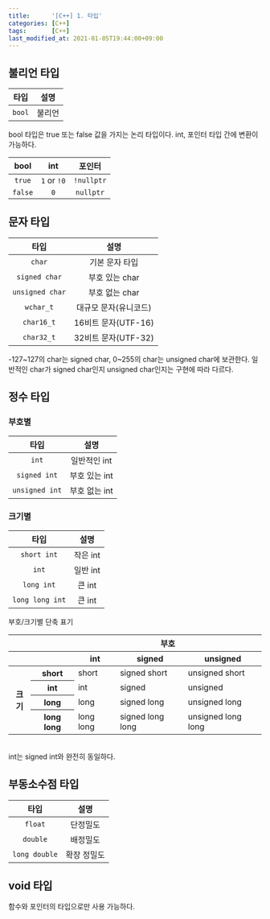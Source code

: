 ```yaml
---
title:      '[C++] 1. 타입'
categories: [C++]
tags:       [C++]
last_modified_at: 2021-01-05T19:44:00+09:00
---
```

## 불리언 타입

|타입|설명|
|:-:|:-:|
| `bool` |불리언|

bool 타입은 true 또는 false 값을 가지는 논리 타입이다. int, 포인터 타입 간에 변환이 가능하다.<br />

|bool|int|포인터|
|:-:|:-:|:-:|
| `true` | `1` or `!0` | `!nullptr` |
| `false` | `0` | `nullptr` |

## 문자 타입

|타입|설명|
|:-:|:-:|
| `char` |기본 문자 타입|
| `signed char` |부호 있는 char|
| `unsigned char` |부호 없는 char|
| `wchar_t` |대규모 문자(유니코드)|
| `char16_t` |16비트 문자(UTF-16)|
| `char32_t` |32비트 문자(UTF-32)|

-127~127의 char는 signed char, 0~255의 char는 unsigned char에 보관한다. 일반적인 char가 signed char인지 unsigned char인지는 구현에 따라 다르다.<br />

## 정수 타입

### 부호별

|타입|설명|
|:-:|:-:|
| `int` |일반적인 int|
| `signed int` |부호 있는 int|
| `unsigned int` |부호 없는 int|

### 크기별

|타입|설명|
|:-:|:-:|
| `short int` |작은 int|
| `int` |일반 int|
| `long int` |큰 int|
| `long long int` |큰 int|

부호/크기별 단축 표기<br />

<table>
  <thead>
    <tr>
      <th></th>
      <th></th>
      <th colspan="3">부호</th>
    </tr>
    <tr>
      <th></th>
      <th></th>
      <th>int</th>
      <th>signed</th>
      <th>unsigned</th>
    </tr>
  </thead>
  <tbody>
    <tr>
      <th rowspan="4">크기</th>
      <th>short</th>
      <td>short</td>
      <td>signed short</td>
      <td>unsigned short</td>
    </tr>
    <tr>
      <th>int</th>
      <td>int</td>
      <td>signed</td>
      <td>unsigned</td>
    </tr>
    <tr>
      <th>long</th>
      <td>long</td>
      <td>signed long</td>
      <td>unsigned long</td>
    </tr>
    <tr>
      <th>long long</th>
      <td>long long</td>
      <td>signed long long</td>
      <td>unsigned long long</td>
    </tr>
  </tbody>
</table>
<br />
int는 signed int와 완전히 동일하다.<br />

## 부동소수점 타입

|타입|설명|
|:-:|:-:|
| `float` | 단정밀도 |
| `double` | 배정밀도 |
| `long double` | 확장 정밀도 |

## void 타입

함수와 포인터의 타입으로만 사용 가능하다.<br/>
